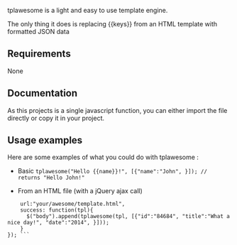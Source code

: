 tplawesome is a light and easy to use template engine.

The only thing it does is replacing {{keys}} from an HTML template with formatted JSON data

## Requirements

None

## Documentation

As this projects is a single javascript function, you can either import the file directly or copy it in your project.

## Usage examples

Here are some examples of what you could do with tplawesome :

* Basic
```tplawesome("Hello {{name}}!", [{"name":"John", }]); // returns "Hello John!"```

* From an HTML file (with a jQuery ajax call)
``` $.ajax({
    url:"your/awesome/template.html", 
    success: function(tpl){
      $("body").append(tplawesome(tpl, [{"id":"84684", "title":"What a nice day!", "date":"2014", }]));
    }
}); ```

